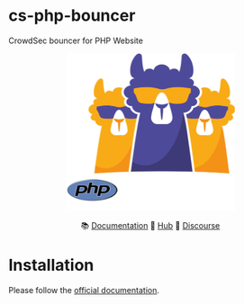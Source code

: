 # cs-php-bouncer
CrowdSec bouncer for PHP Website

<p align="center">
<img src="https://github.com/crowdsecurity/cs-php-bouncer/raw/main/assets/crowdsec_bouncer_php.png" alt="CrowdSec" title="CrowdSec" width="300" height="280" />
</p>
<p align="center">
&#x1F4DA; <a href="#installation">Documentation</a>
&#x1F4A0; <a href="https://hub.crowdsec.net">Hub</a>
&#128172; <a href="https://discourse.crowdsec.net">Discourse </a>
</p>


# Installation

Please follow the [official documentation](https://doc.crowdsec.net/docs/bouncers/php).